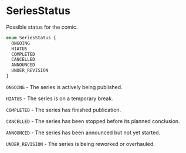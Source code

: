 # SeriesStatus

Possible status for the comic.

```jsx
enum SeriesStatus {
  ONGOING
  HIATUS
  COMPLETED
  CANCELLED
  ANNOUNCED
  UNDER_REVISION
}
```

`ONGOING` - The series is actively being published.

`HIATUS` - The series is on a temporary break.

`COMPLETED` - The series has finished publication.

`CANCELLED` - The series has been stopped before its planned conclusion.

`ANNOUNCED` - The series has been announced but not yet started.

`UNDER_REVISION` - The series is being reworked or overhauled.
